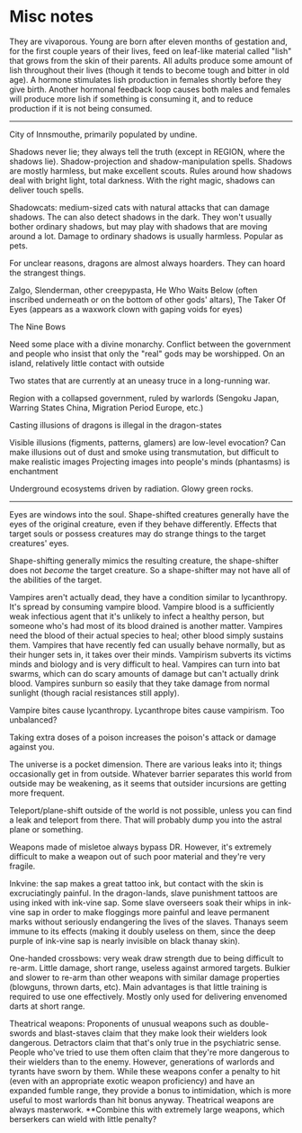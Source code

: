 # Misc notes

They are vivaporous.  Young are born after eleven months of gestation and, for the first couple years of their lives, feed on leaf-like material called "lish" that grows from the skin of their parents.  All adults produce some amount of lish throughout their lives (though it tends to become tough and bitter in old age).  A hormone stimulates lish production in females shortly before they give birth.  Another hormonal feedback loop causes both males and females will produce more lish if something is consuming it, and to reduce production if it is not being consumed. 

-----------


City of Innsmouthe, primarily populated by undine.

Shadows never lie; they always tell the truth (except in REGION, where the shadows lie).  Shadow-projection and shadow-manipulation spells.  Shadows are mostly harmless, but make excellent scouts.  Rules around how shadows deal with bright light, total darkness.  With the right magic, shadows can deliver touch spells.

Shadowcats: medium-sized cats with natural attacks that can damage shadows.  The can also detect shadows in the dark.  They won't usually bother ordinary shadows, but may play with shadows that are moving around a lot.  Damage to ordinary shadows is usually harmless.  Popular as pets.

For unclear reasons, dragons are almost always hoarders.  They can hoard the strangest things.

Zalgo, Slenderman, other creepypasta, He Who Waits Below (often inscribed underneath or on the bottom of other gods' altars), The Taker Of Eyes (appears as a waxwork clown with gaping voids for eyes)

The Nine Bows

Need some place with a divine monarchy.  Conflict between the government and people who insist that only the "real" gods may be worshipped.  On an island, relatively little contact with outside

Two states that are currently at an uneasy truce in a long-running war.

Region with a collapsed government, ruled by warlords (Sengoku Japan, Warring States China, Migration Period Europe, etc.)

Casting illusions of dragons is illegal in the dragon-states

Visible illusions (figments, patterns, glamers) are low-level evocation?
Can make illusions out of dust and smoke using transmutation,  but difficult to make realistic images
Projecting images into people's minds (phantasms) is enchantment

Underground ecosystems driven by radiation.  Glowy green rocks.



----

Eyes are windows into the soul.  Shape-shifted creatures generally have the eyes of the original creature, even if they behave differently.  Effects that target souls or possess creatures may do strange things to the target creatures' eyes.


Shape-shifting generally mimics the resulting creature, the shape-shifter does not *become* the target creature.  So a shape-shifter may not have all of the abilities of the target.


Vampires aren't actually dead, they have a condition similar to lycanthropy.  It's spread by consuming vampire blood.  Vampire blood is a sufficiently weak infectious agent that it's unlikely to infect a healthy person, but someone who's had most of its blood drained is another matter.  Vampires need the blood of their actual species to heal; other blood simply sustains them.  Vampires that have recently fed can usually behave normally, but as their hunger sets in, it takes over their minds.  Vampirism subverts its victims minds and biology and is very difficult to heal.  Vampires can turn into bat swarms, which can do scary amounts of damage but can't actually drink blood.  Vampires sunburn so easily that they take damage from normal sunlight (though racial resistances still apply).


Vampire bites cause lycanthropy.  Lycanthrope bites cause vampirism.  Too unbalanced?


Taking extra doses of a poison increases the poison's attack or damage against you.

The universe is a pocket dimension.  There are various leaks into it; things occasionally get in from outside.  Whatever barrier separates this world from outside may be weakening, as it seems that outsider incursions are getting more frequent.

Teleport/plane-shift outside of the world is not possible, unless you can find a leak and teleport from there.  That will probably dump you into the astral plane or something.

Weapons made of misletoe always bypass DR.  However, it's extremely difficult to make a weapon out of such poor material and they're very fragile.

Inkvine: the sap makes a great tattoo ink, but contact with the skin is excruciatingly painful.  In the dragon-lands, slave punishment tattoos are using inked with ink-vine sap.  Some slave overseers soak their whips in ink-vine sap in order to make floggings more painful and leave permanent marks without seriously endangering the lives of the slaves.  Thanays seem immune to its effects (making it doubly useless on them, since the deep purple of ink-vine sap is nearly invisible on black thanay skin).

One-handed crossbows: very weak draw strength due to being difficult to re-arm.  Little damage, short range, useless against armored targets.  Bulkier and slower to re-arm than other weapons with similar damage properties (blowguns, thrown darts, etc).  Main advantages is that little training is required to use one effectively.  Mostly only used for delivering envenomed darts at short range.  

Theatrical weapons: Proponents of unusual weapons such as double-swords and blast-staves claim that they make look their wielders look dangerous.  Detractors claim that that's only true in the psychiatric sense.  People who've tried to use them often claim that they're more dangerous to their wielders than to the enemy.  However, generations of warlords and tyrants have sworn by them.  While these weapons confer a penalty to hit (even with an appropriate exotic weapon proficiency) and have an expanded fumble range, they provide a bonus to intimidation, which is more useful to most warlords than hit bonus anyway.  Theatrical weapons are always masterwork.
**Combine this with extremely large weapons, which berserkers can wield with little penalty?


